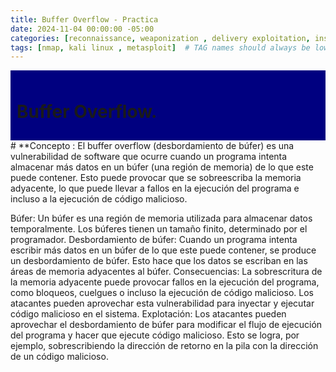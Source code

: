 ```yaml
---
title: Buffer Overflow - Practica 
date: 2024-11-04 00:00:00 -05:00
categories: [reconnaissance, weaponization , delivery exploitation, installation , actions on object, Conclusions]
tags: [nmap, kali linux , metasploit]  # TAG names should always be lowercase
---
```

<!DOCTYPE html>
<html>
<head>
  <title>Tarea</title>
  <style>
    .container {
      width: 100%;
      background-color: #000080; /* Color azul marino */
      padding: 10px;
      box-sizing: border-box;
    }
    
    .title {
      font-size: 24px;
      color: #FFFFFF; /* Color blanco */
      margin: 0;
    }
  </style>
</head>
<body>
  <div class="container">
    <h1 class="title">Buffer Overflow.</h1>
  </div>
</body>
</html>
# **Concepto : 
El buffer overflow (desbordamiento de búfer) es una vulnerabilidad de software que ocurre cuando un programa intenta almacenar más datos en un búfer (una región de memoria) de lo que este puede contener. Esto puede provocar que se sobreescriba la memoria adyacente, lo que puede llevar a fallos en la ejecución del programa e incluso a la ejecución de código malicioso.

Búfer:
Un búfer es una región de memoria utilizada para almacenar datos temporalmente.
Los búferes tienen un tamaño finito, determinado por el programador.
Desbordamiento de búfer:
Cuando un programa intenta escribir más datos en un búfer de lo que este puede contener, se produce un desbordamiento de búfer.
Esto hace que los datos se escriban en las áreas de memoria adyacentes al búfer.
Consecuencias:
La sobrescritura de la memoria adyacente puede provocar fallos en la ejecución del programa, como bloqueos, cuelgues o incluso la ejecución de código malicioso.
Los atacantes pueden aprovechar esta vulnerabilidad para inyectar y ejecutar código malicioso en el sistema.
Explotación:
Los atacantes pueden aprovechar el desbordamiento de búfer para modificar el flujo de ejecución del programa y hacer que ejecute código malicioso.
Esto se logra, por ejemplo, sobrescribiendo la dirección de retorno en la pila con la dirección de un código malicioso.
